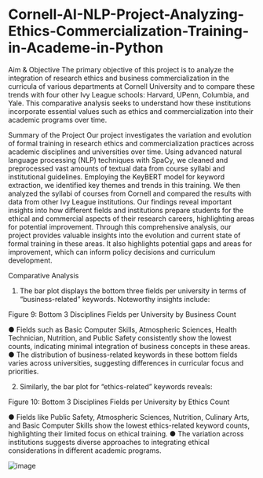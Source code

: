 # Cornell-AI-NLP-Project-Analyzing-Ethics-Commercialization-Training-in-Academe-in-Python

Aim & Objective
The primary objective of this project is to analyze the integration of research ethics and business commercialization in the curricula of various departments at Cornell University and to compare these trends with four other Ivy League schools: Harvard, UPenn, Columbia, and Yale. This comparative analysis seeks to understand how these institutions incorporate essential values such as ethics and commercialization into their academic programs over time.

Summary of the Project
Our project investigates the variation and evolution of formal training in research ethics and commercialization practices across academic disciplines and universities over time. Using advanced natural language processing (NLP) techniques with SpaCy, we cleaned and preprocessed vast amounts of textual data from course syllabi and institutional guidelines. Employing the KeyBERT model for keyword extraction, we identified key themes and trends in this training. We then analyzed the syllabi of courses from Cornell and compared the results with data from other Ivy League institutions. Our findings reveal important insights into how different fields and institutions prepare students for the ethical and commercial aspects of their research careers, highlighting areas for potential improvement. Through this comprehensive analysis, our project provides valuable insights into the evolution and current state of formal training in these areas. It also highlights potential gaps and areas for improvement, which can inform policy decisions and curriculum development.



Comparative Analysis
1.	The bar plot displays the bottom three fields per university in terms of “business-related” keywords. Noteworthy insights include:

Figure 9: Bottom 3 Disciplines Fields per University by Business Count

●	Fields such as Basic Computer Skills, Atmospheric Sciences, Health Technician, Nutrition, and Public Safety consistently show the lowest counts, indicating minimal integration of business concepts in these areas.
●	The distribution of business-related keywords in these bottom fields varies across universities, suggesting differences in curricular focus and priorities.



2.	Similarly, the bar plot for “ethics-related” keywords reveals:
 
Figure 10: Bottom 3 Disciplines Fields per University by Ethics Count

●	Fields like Public Safety, Atmospheric Sciences, Nutrition, Culinary Arts, and Basic Computer Skills show the lowest ethics-related keyword counts, highlighting their limited focus on ethical training.
●	The variation across institutions suggests diverse approaches to integrating ethical considerations in different academic programs.



![image](https://github.com/user-attachments/assets/429ceb84-6b92-432c-8fa1-9b2383bfd5a4)

